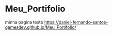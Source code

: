 # Meu_Portifolio
 minha pagina teste
 https://daniel-fernando-santos-gamesdev.github.io/Meu_Portifolio/
